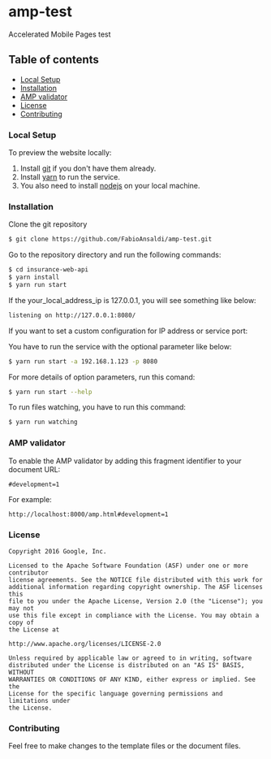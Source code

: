 # amp-test
Accelerated Mobile Pages test


## Table of contents
- [Local Setup](#local-setup)
- [Installation](#installation)
- [AMP validator](#validator)
- [License](#license)
- [Contributing](#ontributing)

### Local Setup
To preview the website locally:
1. Install [git](https://git-scm.com/) if you don't have them already.
2. Install [yarn](https://yarnpkg.com/lang/en/) to run the service.
3. You also need to install [nodejs](https://nodejs.org/en/) on your local machine.

### Installation

Clone the git repository
```sh
$ git clone https://github.com/FabioAnsaldi/amp-test.git
```

Go to the repository directory and run the following commands:
```sh
$ cd insurance-web-api
$ yarn install
$ yarn run start
```

If the your_local_address_ip is 127.0.0.1, you will see something like below:

```sh
listening on http://127.0.0.1:8080/
```

If you want to set a custom configuration for IP address or service port:

You have to run the service with the optional parameter like below:
```sh
$ yarn run start -a 192.168.1.123 -p 8080
```

For more details of option parameters, run this comand:
```sh
$ yarn run start --help
```

To run files watching, you have to run this command:
```sh
$ yarn run watching
```

### AMP validator
To enable the AMP validator by adding this fragment identifier to your document URL:
```
#development=1
```

For example:
```
http://localhost:8000/amp.html#development=1
```

### License
```
Copyright 2016 Google, Inc.

Licensed to the Apache Software Foundation (ASF) under one or more contributor
license agreements. See the NOTICE file distributed with this work for
additional information regarding copyright ownership. The ASF licenses this
file to you under the Apache License, Version 2.0 (the "License"); you may not
use this file except in compliance with the License. You may obtain a copy of
the License at

http://www.apache.org/licenses/LICENSE-2.0

Unless required by applicable law or agreed to in writing, software
distributed under the License is distributed on an "AS IS" BASIS, WITHOUT
WARRANTIES OR CONDITIONS OF ANY KIND, either express or implied. See the
License for the specific language governing permissions and limitations under
the License.
```

### Contributing
Feel free to make changes to the template files or the document files.

